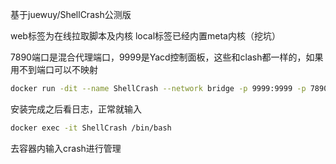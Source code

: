 基于juewuy/ShellCrash公测版

web标签为在线拉取脚本及内核
local标签已经内置meta内核（挖坑）

7890端口是混合代理端口，9999是Yacd控制面板，这些和clash都一样的，如果用不到端口可以不映射
```bash
docker run -dit --name ShellCrash --network bridge -p 9999:9999 -p 7890:7890 -v /root/ShellCrash:/etc/ShellCrash --restart always shellcrash:latest
```

安装完成之后看日志，正常就输入
```bash
docker exec -it ShellCrash /bin/bash
```
去容器内输入crash进行管理
